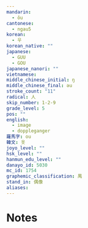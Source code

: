 ```yaml
---
mandarin:
  - ǒu
cantonese:
  - ngau5
korean:
  - 우
korean_native: ""
japanese:
  - GUU
  - GOU
japanese_nanori: ""
vietnamese:
middle_chinese_initial: ŋ
middle_chinese_final: əu
stroke_count: "11"
radical: 人
skip_number: 1-2-9
grade_level: 5
pos: ""
english:
  - image
  - doppleganger
羅馬字: ou
韓文: 옷
joyo_level: ""
hsk_level: ""
hanmun_edu_level: ""
danayo_id: 5030
mc_id: 1754
graphemic_classification: 禺
stand_in: 偶像
aliases:
---
```


# Notes
